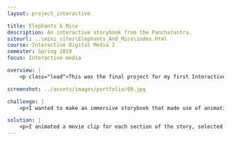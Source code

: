 ```yaml
---
layout: project_interactive

title: Elephants & Mice
description: An interactive storybook from the Panchatantra.
siteurl: ..\mini_sites\Elephants_And_Mice\index.html
course: Interactive Digital Media I
semester: Spring 2019
focus: Interactive media

overview: |
    <p class="lead">This was the final project for my first Interactive Media course.</p> <p class="lead">Key elements include embedded movie clips, interactive buttons, sound effects, and narration. This project was originally written in ActionScript3, but was converted to HTML5 for this portfolio. There may be some change or loss of functionality. </p>

screenshot: ../assets/images/portfolio/09.jpg

challenge: |
    <p>I wanted to make an immersive storybook that made use of animation and sound. I wanted to use fonts, colors, symbols, and sounds that evoked India.</p>

solution: |
    <p>I animated a movie clip for each section of the story, selected sound effects, and used an online digital voice-over generator.</p> <p>I animated the movie clips and buttons using a mix of motion and classic tweens. I matched the sound effects and narration to the timeline in the movie clips. The fireworks were produced by following an online tutorial. I scripted the events including stops, event listeners, and navigation. </p>
---
```

